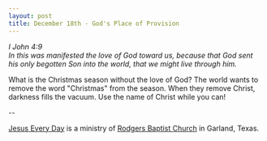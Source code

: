 ```yaml
---
layout: post
title: December 18th - God's Place of Provision
---
```


_I John 4:9  
In this was manifested the love of God toward us, because that God
sent his only begotten Son into the world, that we might live through
him._

What is the Christmas season without the love of God? The world
wants to remove the word "Christmas" from the season. When they
remove Christ, darkness fills the vacuum. Use the name of Christ
while you can!

 --

<a href=http://jesuseveryday.net>Jesus Every Day</a> is a ministry of <a href=http://rodgersbaptist.net>Rodgers Baptist Church</a> in Garland, Texas.
